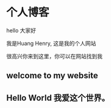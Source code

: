 # 个人博客
<p> hello 大家好</p>
<p>我是Huang Henry, 这是我的个人网站</p>
<p>很高兴你来到这里，你可以在网站找到我</p>


## welcome to my website
## Hello World 我爱这个世界。
